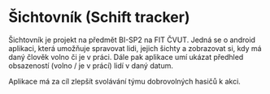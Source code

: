 # Šichtovník (Schift tracker)

Šichtovník je projekt na předmět BI-SP2 na FIT ČVUT. 
Jedná se o android aplikaci, která umožňuje spravovat lidi, jejich šichty a zobrazovat si, kdy má daný člověk volno či je v práci. Dále pak aplikace umí ukázat předhled obsazeností (volno / je v prácí) lidí v daný datum.

Aplikace má za cíl zlepšít svolávání týmu dobrovolných hasičů k akci.
